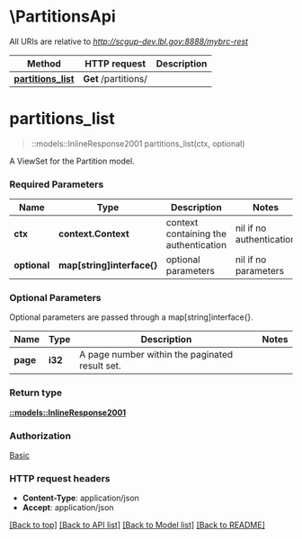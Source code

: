 # \PartitionsApi

All URIs are relative to *http://scgup-dev.lbl.gov:8888/mybrc-rest*

Method | HTTP request | Description
------------- | ------------- | -------------
[**partitions_list**](PartitionsApi.md#partitions_list) | **Get** /partitions/ | 


# **partitions_list**
> ::models::InlineResponse2001 partitions_list(ctx, optional)


A ViewSet for the Partition model.

### Required Parameters

Name | Type | Description  | Notes
------------- | ------------- | ------------- | -------------
 **ctx** | **context.Context** | context containing the authentication | nil if no authentication
 **optional** | **map[string]interface{}** | optional parameters | nil if no parameters

### Optional Parameters
Optional parameters are passed through a map[string]interface{}.

Name | Type | Description  | Notes
------------- | ------------- | ------------- | -------------
 **page** | **i32**| A page number within the paginated result set. | 

### Return type

[**::models::InlineResponse2001**](inline_response_200_1.md)

### Authorization

[Basic](../README.md#Basic)

### HTTP request headers

 - **Content-Type**: application/json
 - **Accept**: application/json

[[Back to top]](#) [[Back to API list]](../README.md#documentation-for-api-endpoints) [[Back to Model list]](../README.md#documentation-for-models) [[Back to README]](../README.md)

